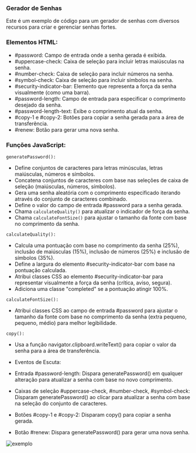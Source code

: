 ### Gerador de Senhas

Este é um exemplo de código para um gerador de senhas com diversos recursos para criar e gerenciar senhas fortes.

### Elementos HTML:

- #password: Campo de entrada onde a senha gerada é exibida.
- #uppercase-check: Caixa de seleção para incluir letras maiúsculas na senha.
- #number-check: Caixa de seleção para incluir números na senha.
- #symbol-check: Caixa de seleção para incluir símbolos na senha.
- #security-indicator-bar: Elemento que representa a força da senha visualmente (como uma barra).
- #password-length: Campo de entrada para especificar o comprimento desejado da senha.
- #password-length-text: Exibe o comprimento atual da senha.
- #copy-1 e #copy-2: Botões para copiar a senha gerada para a área de transferência.
- #renew: Botão para gerar uma nova senha.
  
### Funções JavaScript:

`generatePassword():`
- Define conjuntos de caracteres para letras minúsculas, letras maiúsculas, números e símbolos.
- Concatena conjuntos de caracteres com base nas seleções de caixa de seleção (maiúsculas, números, símbolos).
- Gera uma senha aleatória com o comprimento especificado iterando através do conjunto de caracteres combinado.
- Define o valor do campo de entrada #password para a senha gerada.
- Chama `calculateQuality()` para atualizar o indicador de força da senha.
- Chama `calculateFontSize()` para ajustar o tamanho da fonte com base no comprimento da senha.
  
`calculateQuality():`
- Calcula uma pontuação com base no comprimento da senha (25%), inclusão de maiúsculas (15%), inclusão de números (25%) e inclusão de símbolos (35%).
- Define a largura do elemento #security-indicator-bar com base na pontuação calculada.
- Atribui classes CSS ao elemento #security-indicator-bar para representar visualmente a força da senha (crítica, aviso, segura).
- Adiciona uma classe "completed" se a pontuação atingir 100%.
  
`calculateFontSize():`
- Atribui classes CSS ao campo de entrada #password para ajustar o tamanho da fonte com base no comprimento da senha (extra pequeno, pequeno, médio) para melhor legibilidade.
  
`copy():`
- Usa a função navigator.clipboard.writeText() para copiar o valor da senha para a área de transferência.
- Eventos de Escuta:
  
- Entrada #password-length: Dispara generatePassword() em qualquer alteração para atualizar a senha com base no novo comprimento.
- Caixas de seleção #uppercase-check, #number-check, #symbol-check: Disparam generatePassword() ao clicar para atualizar a senha com base na seleção do conjunto de caracteres.
- Botões #copy-1 e #copy-2: Disparam copy() para copiar a senha gerada.
- Botão #renew: Dispara generatePassword() para gerar uma nova senha.

  
![exemplo](gerador-de-senhas-peach.vercel.app)

